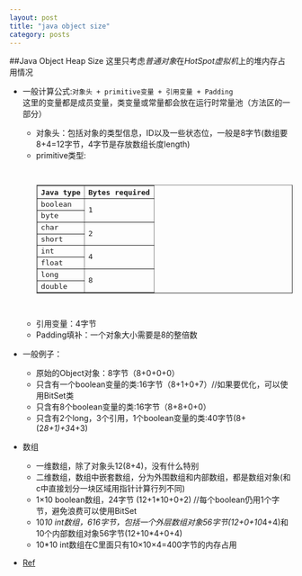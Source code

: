 ```yaml
---
layout: post
title: "java object size"
category: posts
---
```


##Java Object Heap Size
这里只考虑*普通对象*在*HotSpot虚拟机*上的堆内存占用情况

* 一般计算公式:` 对象头 + primitive变量 + 引用变量 + Padding `   
这里的变量都是成员变量，类变量或常量都会放在运行时常量池（方法区的一部分）
    * 对象头：包括对象的类型信息，ID以及一些状态位，一般是8字节(数组要8+4=12字节，4字节是存放数组长度length)
    * primitive类型:
      <pre>
          <table border="">
            <tbody><tr><th>Java type</th><th>Bytes required</th></tr>
            <tr><td><tt>boolean</tt></td><td rowspan="2">1</td></tr>
            <tr><td><tt>byte</tt></td></tr>
            <tr><td><tt>char</tt></td><td rowspan="2">2</td></tr>
            <tr><td><tt>short</tt></td></tr>
            <tr><td><tt>int</tt></td><td rowspan="2">4</td></tr>
            <tr><td><tt>float</tt></td></tr>
            <tr><td><tt>long</tt></td><td rowspan="2">8</td></tr>
            <tr><td><tt>double</tt></td></tr>
          </tbody></table>
      </pre>
    * 引用变量：4字节
    * Padding填补：一个对象大小需要是8的整倍数
* 一般例子：
    * 原始的Object对象：8字节（8+0+0+0）
    * 只含有一个boolean变量的类:16字节（8+1+0+7）//如果要优化，可以使用BitSet类
    * 只含有8个boolean变量的类:16字节（8+8+0+0）
    * 只含有2个long，3个引用，1个boolean变量的类:40字节(8+(2*8+1)+3*4+3)

* 数组
    * 一维数组，除了对象头12(8+4)，没有什么特别
    * 二维数组，数组中嵌套数组，分为外围数组和内部数组，都是数组对象(和c中直接划分一块区域用指针计算行列不同)
    * 1×10 boolean数组，24字节 (12+1*10+0+2) //每个boolean仍用1个字节，避免浪费可以使用BitSet
    * 10*10 int数组，616字节，包括一个外层数组对象56字节(12+0+10*4+4)和10个内部数组对象56字节(12+10*4+0+4)
    * 10*10 int数组在C里面只有10×10×4=400字节的内存占用

* [Ref](http://www.javamex.com/tutorials/memory/object_memory_usage.shtml)
